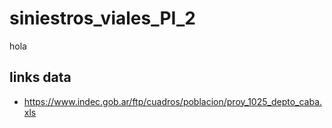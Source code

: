 # siniestros_viales_PI_2

hola
## links data

- https://www.indec.gob.ar/ftp/cuadros/poblacion/proy_1025_depto_caba.xls



